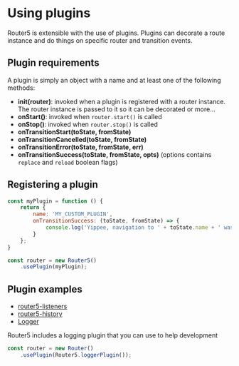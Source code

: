# Using plugins

Router5 is extensible with the use of plugins. Plugins can decorate a route instance and do things
on specific router and transition events.


## Plugin requirements

A plugin is simply an object with a name and at least one of the following methods:

- __init(router)__: invoked when a plugin is registered with a router instance. The router instance is passed to it so it can be decorated or more...
- __onStart()__: invoked when `router.start()` is called
- __onStop()__: invoked when `router.stop()` is called
- __onTransitionStart(toState, fromState)__
- __onTransitionCancelled(toState, fromState)__
- __onTransitionError(toState, fromState, err)__
- __onTransitionSuccess(toState, fromState, opts)__ (options contains `replace` and `reload` boolean flags)


## Registering a plugin

```javascript
const myPlugin = function () {
    return {
        name: 'MY_CUSTOM_PLUGIN',
        onTransitionSuccess: (toState, fromState) => {
            console.log('Yippee, navigation to ' + toState.name + ' was successful!');
        }
    };
}

const router = new Router5()
    .usePlugin(myPlugin);
```


## Plugin examples

- [router5-listeners](https://github.com/router5/router5-listeners)
- [router5-history](https://github.com/router5/router5-history)
- [Logger](https://github.com/router5/router5/blob/master/modules/logger.js)

Router5 includes a logging plugin that you can use to help development

```javascript
const router = new Router()
    .usePlugin(Router5.loggerPlugin());
```

